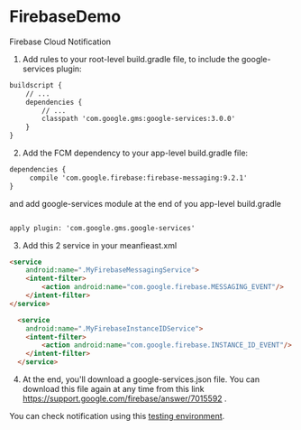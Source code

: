# FirebaseDemo
Firebase Cloud Notification

1) Add rules to your root-level build.gradle file, to include the google-services plugin:
```html
buildscript {
    // ...
    dependencies {
        // ...
        classpath 'com.google.gms:google-services:3.0.0'
    }
}
```

2) Add the FCM dependency to your app-level build.gradle file:

```html
dependencies {
     compile 'com.google.firebase:firebase-messaging:9.2.1'
}
```
   and add google-services module at the end of you app-level build.gradle

 ```html

 apply plugin: 'com.google.gms.google-services'
 
```

3) Add this 2 service in your meanfieast.xml
```html
<service
    android:name=".MyFirebaseMessagingService">
    <intent-filter>
        <action android:name="com.google.firebase.MESSAGING_EVENT"/>
    </intent-filter>
</service>

  <service
    android:name=".MyFirebaseInstanceIDService">
    <intent-filter>
        <action android:name="com.google.firebase.INSTANCE_ID_EVENT"/>
    </intent-filter>
  </service>

 ```
 
 4) At the end, you'll download a google-services.json file. You can download this file again at any time from this link https://support.google.com/firebase/answer/7015592 .


 You can check notification using this <a href="http://demo.simformsolutions.com:60000/androidpush/">testing environment</a>.
